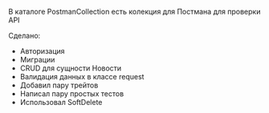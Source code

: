 В каталоге PostmanCollection есть колекция для Постмана для проверки API

Сделано:

- Авторизация 
- Миграции
- CRUD для сущности Новости
- Валидация данных в классе request
- Добавил пару трейтов
- Написал пару простых тестов
- Использовал SoftDelete

